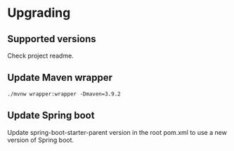 # Upgrading

## Supported versions

Check project readme.

## Update Maven wrapper

`./mvnw wrapper:wrapper -Dmaven=3.9.2`

## Update Spring boot

Update spring-boot-starter-parent version in the root pom.xml to use a new version of Spring boot.
